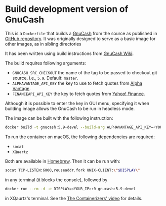 # Build development version of GnuCash

This is a `Dockerfile` that builds a [GnuCash](https://www.gnucash.org) from
the source as published in [GitHub repository](https://github.com/Gnucash/gnucash).
It was originally designed to serve as a basic image for other images, as in sibling
directories

It has been written using build instructions from
[GnuCash Wiki](https://wiki.gnucash.org/wiki/Building#Ubuntu_16.04_LTS_.28Xenial_Xerus.29).

The build requires following arguments:
- `GNUCASH_SRC_CHECKOUT` the name of the tag to be passed to checkout git
  source, i.e., `5.9`. Default: `master`.
- `ALPHAVANTAGE_API_KEY` the key to use to fetch quotes from
  [Alpha Vantage](https://www.alphavantage.co).
- `FINANCEAPI_API_KEY` the key to fetch quotes from [Yahoo! Finance](finance.yahoo.com).

Although it is possible to enter the key in GUI menu, specifying it when building image allows the GnuCash to be run in headless mode.

The image can be built with the following instruction:

```bash
docker build -t gnucash:5.9-devel --build-arg ALPHAVANTAGE_API_KEY=<YOUR_KEY> --build-arg FINANCEAPI_API_KEY=<YOUR_KEY> --build-arg GNUCASH_SRC_CHECKOUT=5.9 .
```

To run the container on macOS, the following dependencies are required:
- `socat`
- `XQuartz`

Both are available in [Homebrew](https://brew.sh). Then it can be run with:

```bash
socat TCP-LISTEN:6000,reuseaddr,fork UNIX-CLIENT:\"$DISPLAY\"
```
in any terminal (it blocks the console), followed by

```bash
docker run --rm -d -e DISPLAY=<YOUR_IP>:0 gnucash:5.9-devel
```

in XQaurtz's terminal. See the
[The Containerizers' video](https://www.youtube.com/watch?v=PKyj8sbZNYw) for details.
